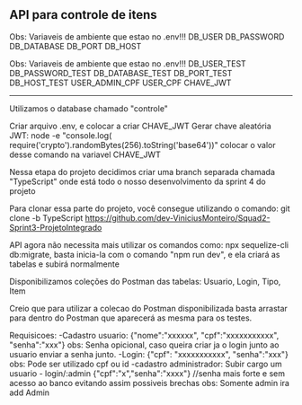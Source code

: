 	
<h1 align="center">
  <h2>API para controle de itens</h2>
</h1>

Obs: Variaveis de ambiente que estao no .env!!!
DB_USER
DB_PASSWORD
DB_DATABASE
DB_PORT
DB_HOST


Obs: Variaveis de ambiente que estao no .env!!!
DB_USER_TEST
DB_PASSWORD_TEST
DB_DATABASE_TEST
DB_PORT_TEST
DB_HOST_TEST
USER_ADMIN_CPF
USER_CPF
CHAVE_JWT

-----------------------------------------------------------------------------------------------

Utilizamos o database chamado "controle"

Criar arquivo .env, e colocar a criar CHAVE_JWT
Gerar chave aleatória JWT:
node -e "console.log( require('crypto').randomBytes(256).toString('base64'))" 
colocar o valor desse comando na variavel CHAVE_JWT

Nessa etapa do projeto decidimos criar uma branch separada chamada "TypeScript" onde está todo o nosso desenvolvimento da sprint 4 do projeto

Para clonar essa parte do projeto, você consegue utilizando o comando:
git clone -b TypeScript https://github.com/dev-ViniciusMonteiro/Squad2-Sprint3-ProjetoIntegrado 

API agora não necessita mais utilizar os comandos como: npx sequelize-cli db:migrate, basta inicia-la com o comando "npm run dev", e ela criará as tabelas e subirá normalmente

Disponibilizamos coleções do Postman das tabelas:
Usuario, Login, Tipo, Item

Creio que para utilizar a colecao do Postman disponibilizada basta arrastar para dentro do Postman que aparecerá as mesma para os testes.

Requisicoes:
 -Cadastro usuario: {"nome":"xxxxxx", "cpf":"xxxxxxxxxxx", "senha":"xxx"}
   obs: Senha opicional, caso queira criar ja o login junto ao usuario enviar a senha junto.
 -Login: {"cpf": "xxxxxxxxxxx", "senha":"xxx"}
  obs: Pode ser utilizado cpf ou id
 -cadastro administrador: Subir cargo um usuario - login/:admin {"cpf":"x","senha":"xxxx"} //senha mais forte e sem acesso ao banco evitando assim possiveis brechas
   obs: Somente admin ira add Admin
